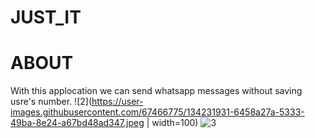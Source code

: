 # JUST_IT

# ABOUT 
  With this applocation we can send whatsapp messages without saving usre's number.
   ![2](https://user-images.githubusercontent.com/67466775/134231931-6458a27a-5333-49ba-8e24-a67bd48ad347.jpeg  | width=100) 
   ![3](https://user-images.githubusercontent.com/67466775/134232415-e47516bb-fd32-4c8d-bb90-5bde4e091a06.jpeg)

